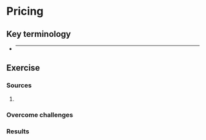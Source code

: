# Pricing



## Key terminology
- ***





## Exercise
### Sources
1. 



### Overcome challenges


### Results